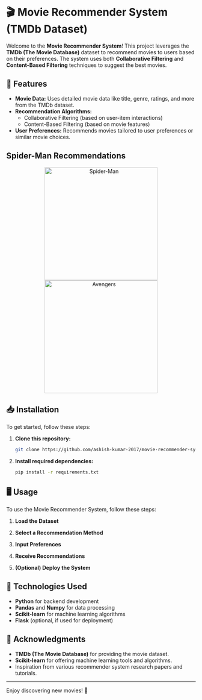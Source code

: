 # 🎬 Movie Recommender System (TMDb Dataset)

Welcome to the **Movie Recommender System**! This project leverages the **TMDb (The Movie Database)** dataset to recommend movies to users based on their preferences. The system uses both **Collaborative Filtering** and **Content-Based Filtering** techniques to suggest the best movies.

## 🌟 Features

- **Movie Data:** Uses detailed movie data like title, genre, ratings, and more from the TMDb dataset.
- **Recommendation Algorithms:**  
  - Collaborative Filtering (based on user-item interactions)
  - Content-Based Filtering (based on movie features)
- **User Preferences:** Recommends movies tailored to user preferences or similar movie choices.

## Spider-Man Recommendations
<p align="center">
  <img src="assets/spiderman.png" alt="Spider-Man" width="300"/>
  <img src="assets/avengers.png" alt="Avengers" width="300"/>
</p>


## 📥 Installation

To get started, follow these steps:

1. **Clone this repository:**
   ```bash
   git clone https://github.com/ashish-kumar-2017/movie-recommender-system-tmdb-dataset-main.git
2. **Install required dependencies:**
   ```bash
   pip install -r requirements.txt

## 🖥️ Usage

To use the Movie Recommender System, follow these steps:

1. **Load the Dataset**

2. **Select a Recommendation Method**

3. **Input Preferences**

4. **Receive Recommendations**

5. **(Optional) Deploy the System**




## 🔧 Technologies Used

- **Python** for backend development
- **Pandas** and **Numpy** for data processing
- **Scikit-learn** for machine learning algorithms
- **Flask** (optional, if used for deployment)

## 📝 Acknowledgments

- **TMDb (The Movie Database)** for providing the movie dataset.
- **Scikit-learn** for offering machine learning tools and algorithms.
- Inspiration from various recommender system research papers and tutorials.

---

Enjoy discovering new movies! 🍿

